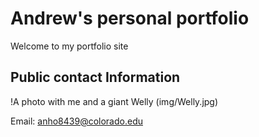 
# Andrew's personal portfolio

Welcome to my portfolio site

## Public contact Information

!A photo with me and a giant Welly (img/Welly.jpg)

Email: anho8439@colorado.edu
